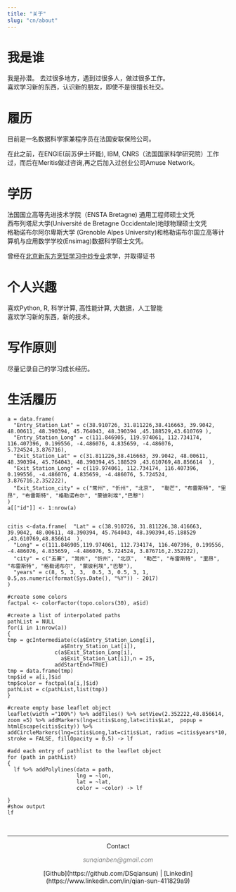 ```yaml
---
title: "关于"
slug: "cn/about"
---
```



# 我是谁
我是孙潜。
去过很多地方，遇到过很多人，做过很多工作。   
喜欢学习新的东西，认识新的朋友，即使不是很擅长社交。    

# 履历

目前是一名数据科学家兼程序员在法国安联保险公司。

在此之前，在ENGIE(前苏伊士环能), IBM, CNRS（法国国家科学研究院）工作过，而后在Meritis做过咨询,再之后加入过创业公司Amuse Network。

# 学历
法国国立高等先进技术学院（ENSTA Bretagne) 通用工程师硕士文凭   
西布列塔尼大学(Université de Bretagne Occidentale)地球物理硕士文凭  
格勒诺布尔阿尔卑斯大学 (Grenoble Alpes University)和格勒诺布尔国立高等计算机与应用数学学校(Ensimag)数据科学硕士文凭。 

曾经在[北京新东方烹饪学习中炒专业](http://www.xdfce.cn/)求学，并取得证书

# 个人兴趣

喜欢Python, R, 科学计算, 高性能计算, 大数据，人工智能  
喜欢学习新的东西，新的技术。

# 写作原则

尽量记录自己的学习成长经历。

# 生活履历


```{r echo=FALSE, eval=T}
a = data.frame(
  "Entry_Station_Lat" = c(38.910726, 31.811226,38.416663, 39.9042, 48.00611, 48.390394, 45.764043, 48.390394 ,45.188529,43.610769 ),
  "Entry_Station_Long" = c(111.846905, 119.974061, 112.734174, 116.407396, 0.199556, -4.486076, 4.835659, -4.486076, 5.724524,3.876716),
  "Exit_Station_Lat" = c(31.811226,38.416663, 39.9042, 48.00611, 48.390394, 45.764043, 48.390394,45.188529 ,43.610769,48.856614  ),
  "Exit_Station_Long" = c(119.974061, 112.734174, 116.407396, 0.199556, -4.486076, 4.835659, -4.486076, 5.724524, 3.876716,2.352222),
  "Exit_Station_city" = c("常州", "忻州", "北京",  "勒芒", "布雷斯特", "里昂", "布雷斯特", "格勒诺布尔", "蒙彼利埃","巴黎")
)
a[["id"]] <- 1:nrow(a)


citis <-data.frame(  "Lat" = c(38.910726, 31.811226,38.416663, 39.9042, 48.00611, 48.390394, 45.764043, 48.390394,45.188529 ,43.610769,48.856614  ),
  "Long" = c(111.846905,119.974061, 112.734174, 116.407396, 0.199556, -4.486076, 4.835659, -4.486076, 5.724524, 3.876716,2.352222),
  "city" = c("五寨", "常州", "忻州", "北京",  "勒芒", "布雷斯特", "里昂", "布雷斯特", "格勒诺布尔", "蒙彼利埃","巴黎"),
  "years" = c(8, 5, 3, 3,  0.5, 3, 0.5, 3, 1, 0.5,as.numeric(format(Sys.Date(), "%Y")) - 2017)
)

#create some colors
factpal <- colorFactor(topo.colors(30), a$id)

#create a list of interpolated paths
pathList = NULL
for(i in 1:nrow(a))
{
tmp = gcIntermediate(c(a$Entry_Station_Long[i],
                 a$Entry_Station_Lat[i]),
               c(a$Exit_Station_Long[i],
                 a$Exit_Station_Lat[i]),n = 25,
               addStartEnd=TRUE)
tmp = data.frame(tmp)
tmp$id = a[i,]$id
tmp$color = factpal(a[i,]$id)
pathList = c(pathList,list(tmp))
}

#create empty base leaflet object
leaflet(width ="100%") %>% addTiles() %>% setView(2.352222,48.856614, zoom =5) %>% addMarkers(lng=citis$Long,lat=citis$Lat,  popup = htmlEscape(citis$city)) %>% addCircleMarkers(lng=citis$Long,lat=citis$Lat, radius =citis$years*10, stroke = FALSE, fillOpacity = 0.5) -> lf

#add each entry of pathlist to the leaflet object 
for (path in pathList)
{
  lf %>% addPolylines(data = path,
                      lng = ~lon, 
                      lat = ~lat,
                      color = ~color) -> lf

}
#show output
lf
```



&nbsp;
<hr />
<p style="text-align: center;">Contact</a></p>
<p style="text-align: center;"><span style="color: #808080;"><em>sunqianben@gmail.com</em></span></p>

<center>[Github](https://github.com/DSqiansun) | [Linkedin](https://www.linkedin.com/in/qian-sun-411829a9)</center>

&nbsp;


